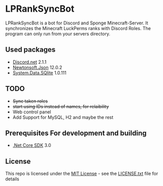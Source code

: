 
# LPRankSyncBot
LPRankSyncBot is a bot for Discord and Sponge Minecraft-Server. It synchronizes the Minecraft LuckPerms ranks with Discord Roles.
The program can only run from your servers directory.

## Used packages
* [Discord.net](https://www.nuget.org/packages/Discord.Net/) 2.1.1
* [Newtonsoft.Json](https://www.nuget.org/packages/Newtonsoft.Json/) 12.0.2
* [System.Data.SQlite](https://www.nuget.org/packages/System.Data.SQLite/) 1.0.111

## TODO
* ~~Sync taken roles~~
* ~~start using IDs instead of names, for relaibility~~
* Web control panel
* Add Support for MySQL, H2 and maybe the rest

## Prerequisites For development and building

* [.Net Core SDK](https://dotnet.microsoft.com/download) 3.0

## License
This repo is licensed under the [MIT License](https://choosealicense.com/licenses/mit/) - see the [LICENSE.txt](LICENSE.txt) file for details

